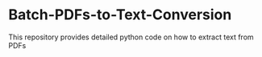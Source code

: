 # Batch-PDFs-to-Text-Conversion
This repository provides detailed python code on how to extract text from PDFs
